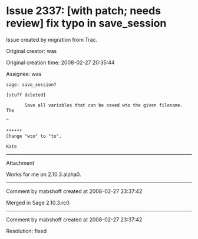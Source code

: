 # Issue 2337: [with patch; needs review] fix typo in save_session

Issue created by migration from Trac.

Original creator: was

Original creation time: 2008-02-27 20:35:44

Assignee: was


```
sage: save_session?

[stuff deleted]

       Save all variables that can be saved wto the given filename.
The

^

******
Change "wto" to "to".

Kate
```



---

Attachment

Works for me on 2.10.3.alpha0.


---

Comment by mabshoff created at 2008-02-27 23:37:42

Merged in Sage 2.10.3.rc0


---

Comment by mabshoff created at 2008-02-27 23:37:42

Resolution: fixed
